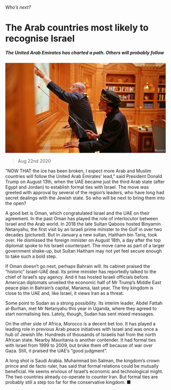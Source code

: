 ###### Who’s next?

# The Arab countries most likely to recognise Israel 

##### The United Arab Emirates has charted a path. Others will probably follow 

![image](images/20200822_MAP004_0.jpg) 

> Aug 22nd 2020 

“NOW THAT the ice has been broken, I expect more Arab and Muslim countries will follow the United Arab Emirates’ lead,” said President Donald Trump on August 13th, when the UAE became just the third Arab state (after Egypt and Jordan) to establish formal ties with Israel. The move was greeted with approval by several of the region’s leaders, who have long had secret dealings with the Jewish state. So who will be next to bring them into the open?

A good bet is Oman, which congratulated Israel and the UAE on their agreement. In the past Oman has played the role of interlocutor between Israel and the Arab world. In 2018 the late Sultan Qaboos hosted Binyamin Netanyahu, the first visit by an Israeli prime minister to the Gulf in over two decades (pictured). But in January a new sultan, Haitham bin Tariq, took over. He dismissed the foreign minister on August 18th, a day after the top diplomat spoke to his Israeli counterpart. The move came as part of a larger government shake-up, but Sultan Haitham may not yet feel secure enough to take such a bold step.


If Oman doesn’t go next, perhaps Bahrain will. Its cabinet praised the “historic” Israel-UAE deal. Its prime minister has reportedly talked to the chief of Israel’s spy agency. And it has hosted Israeli officials before. American diplomats unveiled the economic half of Mr Trump’s Middle East peace plan in Bahrain’s capital, Manama, last year. The tiny kingdom is close to the UAE and, like Israel, it views Iran as a threat.

Some point to Sudan as a strong possibility. Its interim leader, Abdel Fattah al-Burhan, met Mr Netanyahu this year in Uganda, where they agreed to start normalising ties. Lately, though, Sudan has sent mixed messages.

On the other side of Africa, Morocco is a decent bet too. It has played a leading role in previous Arab peace initiatives with Israel and was once a hub of Jewish life. Hundreds of thousands of Israelis hail from the north African state. Nearby Mauritania is another contender. It had formal ties with Israel from 1999 to 2009, but broke them off because of war over Gaza. Still, it praised the UAE’s “good judgment”.

A long shot is Saudi Arabia. Muhammad bin Salman, the kingdom’s crown prince and de facto ruler, has said that formal relations could be mutually beneficial. He seems envious of Israel’s economic and technological might. The two countries already co-operate to counter Iran. But formal ties are probably still a step too far for the conservative kingdom. ■

